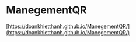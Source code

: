 # ManegementQR
[https://doankhietthanh.github.io/ManegementQR/](https://doankhietthanh.github.io/ManegementQR/)
